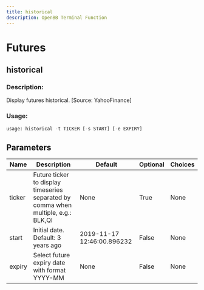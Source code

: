 ```yaml
---
title: historical
description: OpenBB Terminal Function
---
```


# Futures

## historical

### Description: 

Display futures historical. [Source: YahooFinance]

### Usage: 
```python
usage: historical -t TICKER [-s START] [-e EXPIRY]
```

## Parameters

| Name | Description | Default | Optional | Choices |
| ---- | ----------- | ------- | -------- | ------- |
| ticker | Future ticker to display timeseries separated by comma when multiple, e.g.: BLK,QI | None | True | None |
| start | Initial date. Default: 3 years ago | 2019-11-17 12:46:00.896232 | False | None |
| expiry | Select future expiry date with format YYYY-MM | None | False | None |


